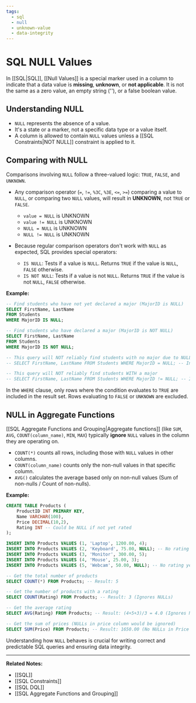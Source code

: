 ```yaml
---
tags:
  - sql
  - null
  - unknown-value
  - data-integrity
---
```


# SQL NULL Values

In [[SQL|SQL]], [[Null Values]] is a special marker used in a column to indicate that a data value is **missing**, **unknown**, or **not applicable**. It is not the same as a zero value, an empty string (''), or a false boolean value.

## Understanding NULL

* `NULL` represents the absence of a value.
* It's a state or a marker, not a specific data type or a value itself.
* A column is allowed to contain `NULL` values unless a [[SQL Constraints|NOT NULL]] constraint is applied to it.

## Comparing with NULL

Comparisons involving `NULL` follow a three-valued logic: `TRUE`, `FALSE`, and `UNKNOWN`.

* Any comparison operator (`=`, `!=`, `%3C`, `%3E`, `<=`, `>=`) comparing a value to `NULL`, or comparing two `NULL` values, will result in **UNKNOWN**, not `TRUE` or `FALSE`.
    * `value = NULL` is UNKNOWN
    * `value != NULL` is UNKNOWN
    * `NULL = NULL` is UNKNOWN
    * `NULL != NULL` is UNKNOWN

* Because regular comparison operators don't work with `NULL` as expected, SQL provides special operators:
    * `IS NULL`: Tests if a value is `NULL`. Returns `TRUE` if the value is `NULL`, `FALSE` otherwise.
    * `IS NOT NULL`: Tests if a value is not `NULL`. Returns `TRUE` if the value is not `NULL`, `FALSE` otherwise.

**Example:**

```sql
-- Find students who have not yet declared a major (MajorID is NULL)
SELECT FirstName, LastName
FROM Students
WHERE MajorID IS NULL;
```

```sql
-- Find students who have declared a major (MajorID is NOT NULL)
SELECT FirstName, LastName
FROM Students
WHERE MajorID IS NOT NULL;
```

```sql
-- This query will NOT reliably find students with no major due to NULL comparison behavior
-- SELECT FirstName, LastName FROM Students WHERE MajorID = NULL; -- Incorrect! Will return 0 rows
```

```sql
-- This query will NOT reliably find students WITH a major
-- SELECT FirstName, LastName FROM Students WHERE MajorID != NULL; -- Incorrect! Will return 0 rows
```
In the `WHERE` clause, only rows where the condition evaluates to `TRUE` are included in the result set. Rows evaluating to `FALSE` or `UNKNOWN` are excluded.

## NULL in Aggregate Functions

[[SQL Aggregate Functions and Grouping|Aggregate functions]] (like `SUM`, `AVG`, `COUNT(column_name)`, `MIN`, `MAX`) typically **ignore** `NULL` values in the column they are operating on.

* `COUNT(*)` counts all rows, including those with `NULL` values in other columns.
* `COUNT(column_name)` counts only the non-null values in that specific column.
* `AVG()` calculates the average based only on non-null values (Sum of non-nulls / Count of non-nulls).

**Example:**

```sql
CREATE TABLE Products (
    ProductID INT PRIMARY KEY,
    Name VARCHAR(100),
    Price DECIMAL(10,2),
    Rating INT -- Could be NULL if not yet rated
);

INSERT INTO Products VALUES (1, 'Laptop', 1200.00, 4);
INSERT INTO Products VALUES (2, 'Keyboard', 75.00, NULL); -- No rating yet
INSERT INTO Products VALUES (3, 'Monitor', 300.00, 5);
INSERT INTO Products VALUES (4, 'Mouse', 25.00, 3);
INSERT INTO Products VALUES (5, 'Webcam', 50.00, NULL); -- No rating yet
```

```sql
-- Get the total number of products
SELECT COUNT(*) FROM Products; -- Result: 5
```

```sql
-- Get the number of products with a rating
SELECT COUNT(Rating) FROM Products; -- Result: 3 (Ignores NULLs)
```

```sql
-- Get the average rating
SELECT AVG(Rating) FROM Products; -- Result: (4+5+3)/3 = 4.0 (Ignores NULLs)
```

```sql
-- Get the sum of prices (NULLs in price column would be ignored)
SELECT SUM(Price) FROM Products; -- Result: 1650.00 (No NULLs in Price in this example)
```

Understanding how `NULL` behaves is crucial for writing correct and predictable SQL queries and ensuring data integrity.

---
**Related Notes:**
* [[SQL]]
* [[SQL Constraints]]
* [[SQL DQL]]
* [[SQL Aggregate Functions and Grouping]]